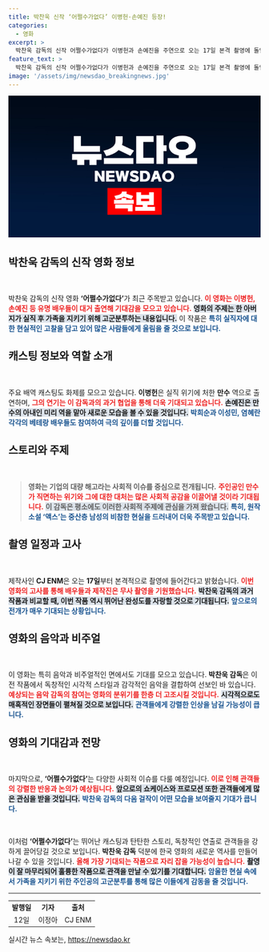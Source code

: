 ```yaml
---
title: 박찬욱 신작 ‘어쩔수가없다’ 이병헌·손예진 등장!
categories:
  - 영화
excerpt: >
  박찬욱 감독의 신작 어쩔수가없다가 이병헌과 손예진을 주연으로 오는 17일 본격 촬영에 돌입합니다. 중산층 가장의 절박한 재취업 이야기에 숨겨진 긴장감이 다가옵니다!
feature_text: >
  박찬욱 감독의 신작 어쩔수가없다가 이병헌과 손예진을 주연으로 오는 17일 본격 촬영에 돌입합니다. 중산층 가장의 절박한 재취업 이야기에 숨겨진 긴장감이 다가옵니다!
image: '/assets/img/newsdao_breakingnews.jpg'
---
```


<p><img src="/assets/img/newsdao_breakingnews.jpg" alt="koreaapp 속보" /></p>

<h2 data-ke-size="size26">박찬욱 감독의 신작 영화 정보</h2>

<p data-ke-size="size16">&nbsp;</p>

<p>박찬욱 감독의 신작 영화 <b>‘어쩔수가없다’</b>가 최근 주목받고 있습니다. <b><span style="color: #ee2323;">이 영화는 이병헌, 손예진 등 유명 배우들이 대거 출연해 기대감을 모으고 있습니다.</span></b> <b><span style="background-color: #21538527;">영화의 주제는 한 아버지가 실직 후 가족을 지키기 위해 고군분투하는 내용입니다.</span></b> 이 작품은 <b><span style="color: #1a5490;">특히 실직자에 대한 현실적인 고찰을 담고 있어 많은 사람들에게 울림을 줄 것으로 보입니다.</span></b></p>

<h2 data-ke-size="size26">캐스팅 정보와 역할 소개</h2>

<p data-ke-size="size16">&nbsp;</p>

<p>주요 배역 캐스팅도 화제를 모으고 있습니다. <b>이병헌</b>은 실직 위기에 처한 <b>만수</b> 역으로 출연하며, <b><span style="color: #ee2323;">그의 연기는 이 감독과의 과거 협업을 통해 더욱 기대되고 있습니다.</span></b> <b><span style="background-color: #21538527;">손예진은 만수의 아내인 미리 역을 맡아 새로운 모습을 볼 수 있을 것입니다.</span></b> <b><span style="color: #1a5490;">박희순과 이성민, 염혜란 각각의 베테랑 배우들도 참여하여 극의 깊이를 더할 것입니다.</span></b> </p>

<h2 data-ke-size="size26">스토리와 주제</h2>

<p data-ke-size="size16">&nbsp;</p>

<blockquote>
    <b>영화는 기업의 대량 해고라는 사회적 이슈를 중심으로 전개됩니다.</b> <b><span style="color: #ee2323;">주인공인 만수가 직면하는 위기와 그에 대한 대처는 많은 사회적 공감을 이끌어낼 것이라 기대됩니다.</span></b> <b><span style="background-color: #21538527;">이 감독은 평소에도 이러한 사회적 주제에 관심을 가져 왔습니다.</span></b> <b><span style="color: #1a5490;">특히, 원작 소설 ‘액스’는 중산층 남성의 비참한 현실을 드러내어 더욱 주목받고 있습니다.</span></b>
</blockquote>

<h2 data-ke-size="size26">촬영 일정과 고사</h2>

<p data-ke-size="size16">&nbsp;</p>

<p>제작사인 <b>CJ ENM</b>은 오는 <b>17일</b>부터 본격적으로 촬영에 들어간다고 밝혔습니다. <b><span style="color: #ee2323;">이번 영화의 고사를 통해 배우들과 제작진은 무사 촬영을 기원했습니다.</span></b> <b><span style="background-color: #21538527;">박찬욱 감독의 과거 작품과 비교할 때, 이번 작품 역시 뛰어난 완성도를 자랑할 것으로 기대됩니다.</span></b> <b><span style="color: #1a5490;">앞으로의 전개가 매우 기대되는 상황입니다.</span></b></p>

<h2 data-ke-size="size26">영화의 음악과 비주얼</h2>

<p data-ke-size="size16">&nbsp;</p>

<p>이 영화는 특히 음악과 비주얼적인 면에서도 기대를 모으고 있습니다. <b>박찬욱 감독</b>은 이전 작품에서 독창적인 시각적 스타일과 감각적인 음악을 결합하여 선보인 바 있습니다. <b><span style="color: #ee2323;">예상되는 음악 감독의 참여는 영화의 분위기를 한층 더 고조시킬 것입니다.</span></b> <b><span style="background-color: #21538527;">시각적으로도 매혹적인 장면들이 펼쳐질 것으로 보입니다.</span></b> <b><span style="color: #1a5490;">관객들에게 강렬한 인상을 남길 가능성이 큽니다.</span></b></p>

<h2 data-ke-size="size26">영화의 기대감과 전망</h2>

<p data-ke-size="size16">&nbsp;</p>

<p>마지막으로, <b>‘어쩔수가없다’</b>는 다양한 사회적 이슈를 다룰 예정입니다. <b><span style="color: #ee2323;">이로 인해 관객들의 강렬한 반응과 논의가 예상됩니다.</span></b> <b><span style="background-color: #21538527;">앞으로의 쇼케이스와 프로모션 또한 관객들에게 많은 관심을 받을 것입니다.</span></b> <b><span style="color: #1a5490;">박찬욱 감독의 다음 걸작이 어떤 모습을 보여줄지 기대가 큽니다.</span></b></p>

<p data-ke-size="size16">&nbsp;</p>

<p>이처럼 <b>‘어쩔수가없다’</b>는 뛰어난 캐스팅과 탄탄한 스토리, 독창적인 연출로 관객들을 강하게 끌어당길 것으로 보입니다. <b>박찬욱 감독</b> 덕분에 한국 영화의 새로운 역사를 만들어 나갈 수 있을 것입니다. <b><span style="color: #ee2323;">올해 가장 기대되는 작품으로 자리 잡을 가능성이 높습니다.</span></b> <b><span style="background-color: #21538527;">촬영이 잘 마무리되어 훌륭한 작품으로 관객을 만날 수 있기를 기대합니다.</span></b> <b><span style="color: #1a5490;">암울한 현실 속에서 가족을 지키기 위한 주인공의 고군분투를 통해 많은 이들에게 감동을 줄 것입니다.</span></b></p>

<hr />

<table style="width: 100%; border-collapse: collapse;">
    <tr>
        <td style="text-align: center; height: 17px;"><b>발행일</b></td>
        <td style="text-align: center; height: 17px;"><b>기자</b></td>
        <td style="text-align: center; height: 17px;"><b>출처</b></td>
    </tr>
    <tr>
        <td style="text-align: center; height: 17px;">12일</td>
        <td style="text-align: center; height: 17px;">이정아</td>
        <td style="text-align: center; height: 17px;">CJ ENM</td>
    </tr>
</table>
실시간 뉴스 속보는, <a href="https://newsdao.kr" rel="dofollow">https://newsdao.kr</a>


